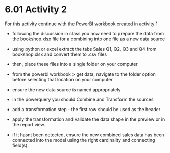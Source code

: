 # 6.01 Activity 2

For this activity continue with the PowerBI workbook created in activity 1 
- following the discussion in class you now need to prepare the data from the bookshop.xlsx file for a combining into one file as a new data source

- using python or excel extract the tabs Sales Q1, Q2, Q3 and Q4 from bookshop.xlsx and convert them to .csv files
- then, place these files into a single folder on your computer 
- from the powerbi workbook > get data, navigate to the folder option before selecting that location on your computer
- ensure the new data source is named appropriately 
- in the powerquery you should Combine and Transform the sources
- add a transformation step - the first row should be used as the header 
- apply the transformation and validate the data shape in the preview or in the report view. 
- if it hasnt been detected, ensure the new combined sales data has been connected into the model using the right cardinality and connecting field(s) 
